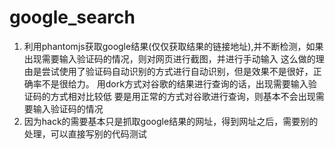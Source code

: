 # google_search
1. 利用phantomjs获取google结果(仅仅获取结果的链接地址),并不断检测，如果出现需要输入验证码的情况，则对网页进行截图，并进行手动输入
这么做的理由是尝试使用了验证码自动识别的方式进行自动识别，但是效果不是很好，正确率不是很给力。
用dork方式对谷歌的结果进行查询的话，出现需要输入验证码的方式相对比较低
要是用正常的方式对谷歌进行查询，则基本不会出现需要输入验证码的情况
2. 因为hack的需要基本只是抓取google结果的网址，得到网址之后，需要别的处理，可以直接写别的代码测试
